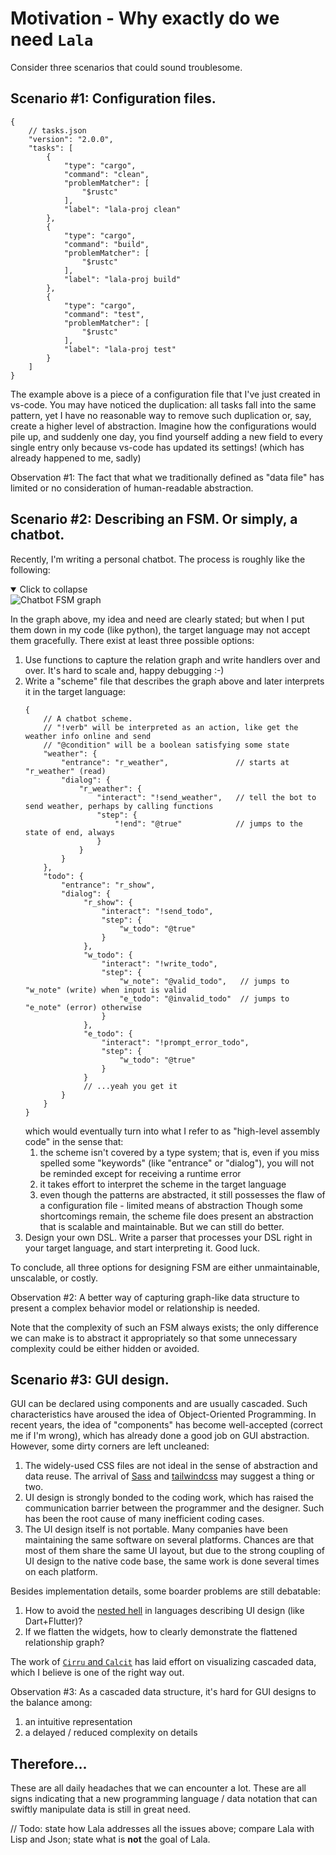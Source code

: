 # Motivation - Why exactly do we need `Lala`

Consider three scenarios that could sound troublesome.

## Scenario #1: Configuration files.

```jsonc
{
    // tasks.json
    "version": "2.0.0",
    "tasks": [
        {
            "type": "cargo",
            "command": "clean",
            "problemMatcher": [
                "$rustc"
            ],
            "label": "lala-proj clean"
        },
        {
            "type": "cargo",
            "command": "build",
            "problemMatcher": [
                "$rustc"
            ],
            "label": "lala-proj build"
        },
        {
            "type": "cargo",
            "command": "test",
            "problemMatcher": [
                "$rustc"
            ],
            "label": "lala-proj test"
        }
    ]
}
```

The example above is a piece of a configuration file that I've just created in vs-code. You may have noticed the duplication: all tasks fall into the same pattern, yet I have no reasonable way to remove such duplication or, say, create a higher level of abstraction. Imagine how the configurations would pile up, and suddenly one day, you find yourself adding a new field to every single entry only because vs-code has updated its settings! (which has already happened to me, sadly)

Observation #1: The fact that what we traditionally defined as "data file" has limited or no consideration of human-readable abstraction.

## Scenario #2: Describing an FSM. Or simply, a chatbot.

Recently, I'm writing a personal chatbot. The process is roughly like the following:
<details open>
<summary>Click to collapse</summary>
<image src="./chatbot_graph.png" alt="Chatbot FSM graph" />
</details>

In the graph above, my idea and need are clearly stated; but when I put them down in my code (like python), the target language may not accept them gracefully. There exist at least three possible options:

1. Use functions to capture the relation graph and write handlers over and over. It's hard to scale and, happy debugging :-)
2. Write a "scheme" file that describes the graph above and later interprets it in the target language:
   ```jsonc
   {
       // A chatbot scheme.
       // "!verb" will be interpreted as an action, like get the weather info online and send
       // "@condition" will be a boolean satisfying some state
       "weather": {
           "entrance": "r_weather",               // starts at "r_weather" (read)
           "dialog": {
               "r_weather": {
                   "interact": "!send_weather",   // tell the bot to send weather, perhaps by calling functions
                   "step": {
                       "!end": "@true"            // jumps to the state of end, always
                   }
               }
           }
       },
       "todo": {
           "entrance": "r_show",
           "dialog": {
                "r_show": {
                    "interact": "!send_todo",
                    "step": {
                        "w_todo": "@true"
                    }
                },
                "w_todo": {
                    "interact": "!write_todo",
                    "step": {
                        "w_note": "@valid_todo",   // jumps to "w_note" (write) when input is valid
                        "e_todo": "@invalid_todo"  // jumps to "e_note" (error) otherwise
                    }
                },
                "e_todo": {
                    "interact": "!prompt_error_todo",
                    "step": {
                        "w_todo": "@true"
                    }
                }
                // ...yeah you get it
           }
       }
   }
   ```
    which would eventually turn into what I refer to as "high-level assembly code" in the sense that:
    1. the scheme isn't covered by a type system; that is, even if you miss spelled some "keywords" (like "entrance" or "dialog"), you will not be reminded except for receiving a runtime error
    2. it takes effort to interpret the scheme in the target language
    3. even though the patterns are abstracted, it still possesses the flaw of a configuration file - limited means of abstraction
    Though some shortcomings remain, the scheme file does present an abstraction that is scalable and maintainable. But we can still do better.
3. Design your own DSL. Write a parser that processes your DSL right in your target language, and start interpreting it. Good luck.

To conclude, all three options for designing FSM are either unmaintainable, unscalable, or costly.

Observation #2: A better way of capturing graph-like data structure to present a complex behavior model or relationship is needed.

Note that the complexity of such an FSM always exists; the only difference we can make is to abstract it appropriately so that some unnecessary complexity could be either hidden or avoided.

## Scenario #3: GUI design.

GUI can be declared using components and are usually cascaded. Such characteristics have aroused the idea of Object-Oriented Programming. In recent years, the idea of "components" has become well-accepted (correct me if I'm wrong), which has already done a good job on GUI abstraction. However, some dirty corners are left uncleaned:

1. The widely-used CSS files are not ideal in the sense of abstraction and data reuse. The arrival of [Sass](https://sass-lang.com/) and [tailwindcss](https://tailwindcss.com/) may suggest a thing or two.
2. UI design is strongly bonded to the coding work, which has raised the communication barrier between the programmer and the designer. Such has been the root cause of many inefficient coding cases.
3. The UI design itself is not portable. Many companies have been maintaining the same software on several platforms. Chances are that most of them share the same UI layout, but due to the strong coupling of UI design to the native code base, the same work is done several times on each platform.

Besides implementation details, some boarder problems are still debatable:

1. How to avoid the [nested hell](https://pub.dev/packages/widget_chain) in languages describing UI design (like Dart+Flutter)?
2. If we flatten the widgets, how to clearly demonstrate the flattened relationship graph?

The work of [`Cirru` and `Calcit`](https://github.com/calcit-lang) has laid effort on visualizing cascaded data, which I believe is one of the right way out.

Observation #3: As a cascaded data structure, it's hard for GUI designs to the balance among:
   1. an intuitive representation
   2. a delayed / reduced complexity on details

## Therefore...

These are all daily headaches that we can encounter a lot. These are all signs indicating that a new programming language / data notation that can swiftly manipulate data is still in great need.

// Todo: state how Lala addresses all the issues above; compare Lala with Lisp and Json; state what is **not** the goal of Lala.
